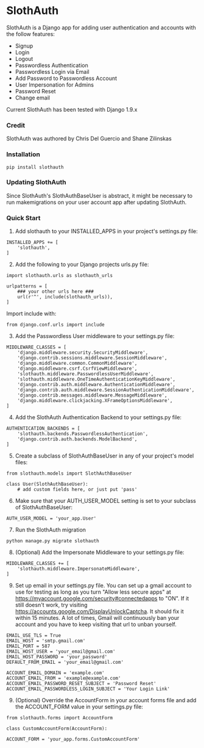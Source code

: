 # SlothAuth

SlothAuth is a Django app for adding user authentication and accounts with the follow features:

- Signup
- Login
- Logout
- Passwordless Authentication
- Passwordless Login via Email
- Add Password to Passwordless Account
- User Impersonation for Admins
- Password Reset
- Change email

Current SlothAuth has been tested with Django 1.9.x

### Credit

SlothAuth was authored by Chris Del Guercio and Shane Zilinskas

### Installation

```
pip install slothauth
```

### Updating SlothAuth

Since SlothAuth's SlothAuthBaseUser is abstract, it might be necessary to run makemigrations on your user account app after updating SlothAuth.

### Quick Start

1) Add slothauth to your INSTALLED_APPS in your project's settings.py file:
```
INSTALLED_APPS += [
    'slothauth',
]
```

2) Add the following to your Django projects urls.py file:
```
import slothauth.urls as slothauth_urls

urlpatterns = [
    ### your other urls here ###
    url(r'^', include(slothauth_urls)),
]
```

Import include with:
```
from django.conf.urls import include
```

3) Add the Passwordless User middleware to your settings.py file:
```
MIDDLEWARE_CLASSES = [
    'django.middleware.security.SecurityMiddleware',
    'django.contrib.sessions.middleware.SessionMiddleware',
    'django.middleware.common.CommonMiddleware',
    'django.middleware.csrf.CsrfViewMiddleware',
    'slothauth.middleware.PasswordlessUserMiddleware',
    'slothauth.middleware.OneTimeAuthenticationKeyMiddleware',
    'django.contrib.auth.middleware.AuthenticationMiddleware',
    'django.contrib.auth.middleware.SessionAuthenticationMiddleware',
    'django.contrib.messages.middleware.MessageMiddleware',
    'django.middleware.clickjacking.XFrameOptionsMiddleware',
]
```

4) Add the SlothAuth Authentication Backend to your settings.py file:
```
AUTHENTICATION_BACKENDS = [
    'slothauth.backends.PasswordlessAuthentication',
    'django.contrib.auth.backends.ModelBackend',
]
```

5) Create a subclass of SlothAuthBaseUser in any of your project's model files:
```
from slothauth.models import SlothAuthBaseUser

class User(SlothAuthBaseUser):
    # add custom fields here, or just put 'pass'
```

6) Make sure that your AUTH_USER_MODEL setting is set to your subclass of SlothAuthBaseUser:
```
AUTH_USER_MODEL = 'your_app.User'
```

7) Run the SlothAuth migration
```
python manage.py migrate slothauth
```

8) (Optional) Add the Impersonate Middleware to your settings.py file:
```
MIDDLEWARE_CLASSES += [
    'slothauth.middleware.ImpersonateMiddleware',
]
```

9) Set up email in your settings.py file. You can set up a gmail account to use for testing as long as you turn
"Allow less secure apps" at https://myaccount.google.com/security#connectedapps to "ON". If it still doesn't work, try
visiting https://accounts.google.com/DisplayUnlockCaptcha. It should fix it within 15 minutes. A lot of times, Gmail
will continuously ban your account and you have to keep visiting that url to unban yourself.
```
EMAIL_USE_TLS = True
EMAIL_HOST = 'smtp.gmail.com'
EMAIL_PORT = 587
EMAIL_HOST_USER = 'your_email@gmail.com'
EMAIL_HOST_PASSWORD = 'your_password'
DEFAULT_FROM_EMAIL = 'your_email@gmail.com'

ACCOUNT_EMAIL_DOMAIN = 'example.com'
ACCOUNT_EMAIL_FROM = 'example@example.com'
ACCOUNT_EMAIL_PASSWORD_RESET_SUBJECT = 'Password Reset'
ACCOUNT_EMAIL_PASSWORDLESS_LOGIN_SUBJECT = 'Your Login Link'
```

9) (Optional) Override the AccountForm in your account forms file and add the ACCOUNT_FORM value in your settings.py file:
```
from slothauth.forms import AccountForm

class CustomAccountForm(AccountForm):
```

```
ACCOUNT_FORM = 'your_app.forms.CustomAccountForm'
```
